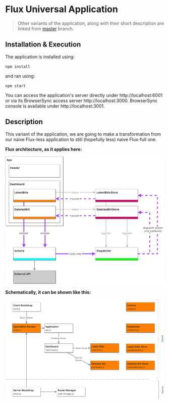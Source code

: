 # Flux Universal Application

> Other variants of the application, along with their short description are linked from
> [master](https://github.com/zen-js-code/react-universal-web-apps/) branch.

## Installation & Execution

The application is installed using:

```
npm install
```

and ran using:

```
npm start
```

You can access the application's server directly under http://localhost:6001 or via its BrowserSync access server http://localhost:3000. BrowserSync console is available under http://localhost:3001.

## Description

This variant of the application, we are going to make a transformation from our naive Flux-less  application to still (hopefully less) naive Flux-full one.

**Flux architecture, as it applies here:**

![Flux Architecture](flux-architecture.png)

**Schematically, it can be shown like this:**

![Application Components](flux-app-structure.png)
